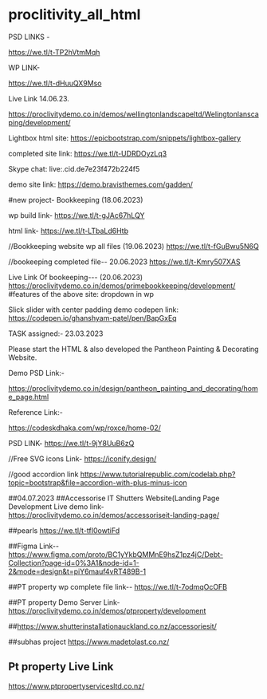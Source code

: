 # proclitivity_all_html



PSD LINKS - 

https://we.tl/t-TP2hVtmMqh




WP LINK-

https://we.tl/t-dHuuQX9Mso



Live Link 14.06.23.

https://proclivitydemo.co.in/demos/wellingtonlandscapeltd/Welingtonlanscaping/development/



Lightbox html site:
https://epicbootstrap.com/snippets/lightbox-gallery



completed site link:
https://we.tl/t-UDRDOyzLq3



Skype chat:
live:.cid.de7e23f472b224f5

demo site link:
https://demo.bravisthemes.com/gadden/



#new project- Bookkeeping (18.06.2023)

wp build link-   https://we.tl/t-gJAc67hLQY

html link-  https://we.tl/t-LTbaLd6Htb










//Bookkeeping website wp all files (19.06.2023)
https://we.tl/t-fGuBwu5N6Q




//bookeeping completed file-- 20.06.2023
https://we.tl/t-Kmry507XAS



Live Link Of bookeeping--- (20.06.2023)
https://proclivitydemo.co.in/demos/primebookkeeping/development/
#features of the above site:  dropdown in wp



Slick slider with center padding demo codepen link:
https://codepen.io/ghanshyam-patel/pen/BapGxEq





TASK assigned:-  23.03.2023

Please start the HTML & also developed the Pantheon Painting & Decorating Website. 

Demo PSD Link:-

https://proclivitydemo.co.in/design/pantheon_painting_and_decorating/home_page.html


Reference Link:-

https://codeskdhaka.com/wp/roxce/home-02/

PSD LINK- https://we.tl/t-9jY8UuB6zQ


//Free SVG icons Link-
https://iconify.design/


//good accordion link
https://www.tutorialrepublic.com/codelab.php?topic=bootstrap&file=accordion-with-plus-minus-icon

##04.07.2023
##Accessorise IT Shutters Website(Landing Page Development Live demo link-
https://proclivitydemo.co.in/demos/accessoriseit-landing-page/

##pearls 
https://we.tl/t-tfI0owtiFd

##Figma Link--
https://www.figma.com/proto/BC1yYkbQMMnE9hsZ1pz4jC/Debt-Collection?page-id=0%3A1&node-id=1-2&mode=design&t=piY6mauf4vRT489B-1

##PT property wp complete file link--
https://we.tl/t-7odmqOcOFB

##PT property Demo Server Link-
https://proclivitydemo.co.in/demos/ptproperty/development


##https://www.shutterinstallationauckland.co.nz/accessoriesit/

##subhas project
https://www.madetolast.co.nz/


## Pt property Live Link
https://www.ptpropertyservicesltd.co.nz/




